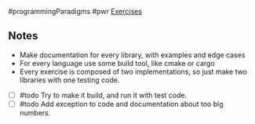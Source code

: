 #programmingParadigms #pwr 
[Exercises](https://cs.pwr.edu.pl/gebala/dyd/jpp2024/labor1.pdf)

## Notes
- Make documentation for every library, with examples and edge cases
- For every language use some build tool, like cmake or cargo
- Every exercise is composed of two implementations, so just make two libraries with one testing code.

- [ ] #todo Try to make it build, and run it with test code.
- [ ] #todo Add exception to code and documentation about too big numbers.